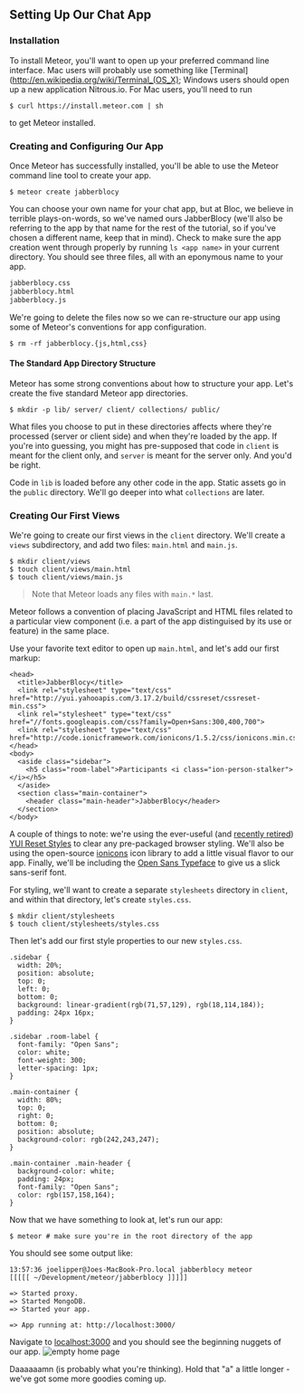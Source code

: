 ## Setting Up Our Chat App

### Installation

To install Meteor, you'll want to open up your preferred command line interface. Mac users will probably use something like [Terminal](http://en.wikipedia.org/wiki/Terminal_(OS_X); Windows users should open up a new application Nitrous.io. For Mac users, you'll need to run

```bash(Terminal)
$ curl https://install.meteor.com | sh
```
to get Meteor installed.

### Creating and Configuring Our App

Once Meteor has successfully installed, you'll be able to use the Meteor command line tool to create your app.

```bash(Terminal)
$ meteor create jabberblocy
```

You can choose your own name for your chat app, but at Bloc, we believe in terrible plays-on-words, so we've named ours JabberBlocy (we'll also be referring to the app by that name for the rest of the tutorial, so if you've chosen a different name, keep that in mind). Check to make sure the app creation went through properly by running `ls <app name>` in your current directory. You should see three files, all with an eponymous name to your app.

```bash
jabberblocy.css
jabberblocy.html
jabberblocy.js
```

We're going to delete the files now so we can re-structure our app using some of Meteor's conventions for app configuration.

```bash(Terminal)
$ rm -rf jabberblocy.{js,html,css}
```

#### The Standard App Directory Structure

Meteor has some strong conventions about how to structure your app. Let's create the five standard Meteor app directories.
```bash(Terminal)
$ mkdir -p lib/ server/ client/ collections/ public/
```

What files you choose to put in these directories affects where they're processed (server or client side) and when they're loaded by the app. If you're into guessing, you might has pre-supposed that code in `client` is meant for the client only, and `server` is meant for the server only. And you'd be right.

Code in `lib` is loaded before any other code in the app. Static assets go in the `public` directory. We'll go deeper into what `collections` are later.

### Creating Our First Views

We're going to create our first views in the `client` directory. We'll create a `views` subdirectory, and add two files: `main.html` and `main.js`.

```bash(Terminal)
$ mkdir client/views
$ touch client/views/main.html
$ touch client/views/main.js
```
> Note that Meteor loads any files with `main.*` last.

Meteor follows a convention of placing JavaScript and HTML files related to a particular view component (i.e. a part of the app distinguised by its use or feature) in the same place.

Use your favorite text editor to open up `main.html`, and let's add our first markup:

```html(client/views/main.html)
<head>
  <title>JabberBlocy</title>
  <link rel="stylesheet" type="text/css" href="http://yui.yahooapis.com/3.17.2/build/cssreset/cssreset-min.css">
  <link rel="stylesheet" type="text/css" href="//fonts.googleapis.com/css?family=Open+Sans:300,400,700">
  <link rel="stylesheet" type="text/css" href="http://code.ionicframework.com/ionicons/1.5.2/css/ionicons.min.css">
</head>
<body>
  <aside class="sidebar">
    <h5 class="room-label">Participants <i class="ion-person-stalker"></i></h5>
  </aside>
  <section class="main-container">
    <header class="main-header">JabberBlocy</header>
  </section>
</body>
```

A couple of things to note: we're using the ever-useful (and [recently retired](http://yahooeng.tumblr.com/post/96098168666/important-announcement-regarding-yui)) [YUI Reset Styles](http://yuilibrary.com/yui/docs/cssreset/) to clear any pre-packaged browser styling. We'll also be using the open-source [ionicons](http://ionicons.com/) icon library to add a little visual flavor to our app. Finally, we'll be including the [Open Sans Typeface](https://www.google.com/fonts/specimen/Open+Sans) to give us a slick sans-serif font.

For styling, we'll want to create a separate `stylesheets` directory in `client`, and within that directory, let's create `styles.css`.
```bash(Terminal)
$ mkdir client/stylesheets
$ touch client/stylesheets/styles.css
```

Then let's add our first style properties to our new `styles.css`.
```css(client/stylesheets/styles.css)
.sidebar {
  width: 20%;
  position: absolute;
  top: 0;
  left: 0;
  bottom: 0;
  background: linear-gradient(rgb(71,57,129), rgb(18,114,184));
  padding: 24px 16px;
}

.sidebar .room-label {
  font-family: "Open Sans";
  color: white;
  font-weight: 300;
  letter-spacing: 1px;
}

.main-container {
  width: 80%;
  top: 0;
  right: 0;
  bottom: 0;
  position: absolute;
  background-color: rgb(242,243,247);
}

.main-container .main-header {
  background-color: white;
  padding: 24px;
  font-family: "Open Sans";
  color: rgb(157,158,164);
}
```

Now that we have something to look at, let's run our app:

```bash(Terminal)
$ meteor # make sure you're in the root directory of the app
```

You should see some output like:
```
13:57:36 joelipper@Joes-MacBook-Pro.local jabberblocy meteor
[[[[[ ~/Development/meteor/jabberblocy ]]]]]

=> Started proxy.
=> Started MongoDB.
=> Started your app.

=> App running at: http://localhost:3000/
```

Navigate to [localhost:3000](http://localhost:3000/) and you should see the beginning nuggets of our app.
![empty home page](https://dl.dropboxusercontent.com/u/10788831/Meteor%20Chat%20Assets/beginning_home_page.png)

Daaaaaamn (is probably what you're thinking). Hold that "a" a little longer - we've got some more goodies coming up.
